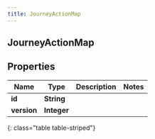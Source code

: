 ```yaml
---
title: JourneyActionMap
---
```

## JourneyActionMap


## Properties

| Name | Type | Description | Notes |
| ------------ | ------------- | ------------- | ------------- |
| **id** | <!----><!---->**String**<!----> |  |  |
| **version** | <!----><!---->**Integer**<!----> |  |  |
{: class="table table-striped"}



